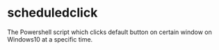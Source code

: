 # scheduledclick
The Powershell script which clicks default button on certain window on Windows10 at a specific time.
